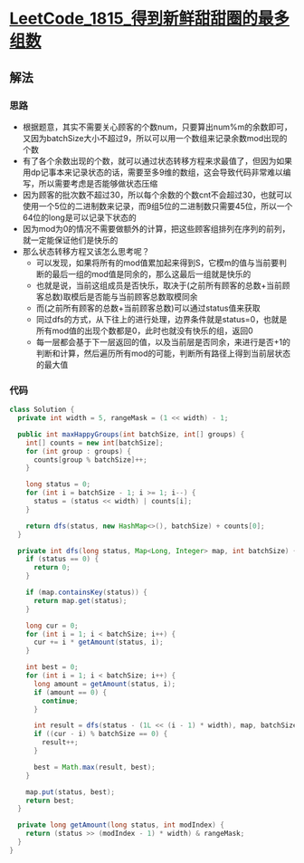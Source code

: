 # [LeetCode_1815_得到新鲜甜甜圈的最多组数](https://leetcode.cn/problems/maximum-number-of-groups-getting-fresh-donuts/)
## 解法
### 思路
- 根据题意，其实不需要关心顾客的个数num，只要算出num%m的余数即可，又因为batchSize大小不超过9，所以可以用一个数组来记录余数mod出现的个数
- 有了各个余数出现的个数，就可以通过状态转移方程来求最值了，但因为如果用dp记事本来记录状态的话，需要至多9维的数组，这会导致代码非常难以编写，所以需要考虑是否能够做状态压缩
- 因为顾客的批次数不超过30，所以每个余数的个数cnt不会超过30，也就可以使用一个5位的二进制数来记录，而9组5位的二进制数只需要45位，所以一个64位的long是可以记录下状态的
- 因为mod为0的情况不需要做额外的计算，把这些顾客组排列在序列的前列，就一定能保证他们是快乐的
- 那么状态转移方程又该怎么思考呢？
  - 可以发现，如果将所有的mod值累加起来得到S，它模m的值与当前要判断的最后一组的mod值是同余的，那么这最后一组就是快乐的
  - 也就是说，当前这组成员是否快乐，取决于(之前所有顾客的总数+当前顾客总数)取模后是否能与当前顾客总数取模同余
  - 而(之前所有顾客的总数+当前顾客总数)可以通过status值来获取
  - 同过dfs的方式，从下往上的进行处理，边界条件就是status=0，也就是所有mod值的出现个数都是0，此时也就没有快乐的组，返回0
  - 每一层都会基于下一层返回的值，以及当前层是否同余，来进行是否+1的判断和计算，然后遍历所有mod的可能，判断所有路径上得到当前层状态的最大值
### 代码
```java
class Solution {
  private int width = 5, rangeMask = (1 << width) - 1;

  public int maxHappyGroups(int batchSize, int[] groups) {
    int[] counts = new int[batchSize];
    for (int group : groups) {
      counts[group % batchSize]++;
    }

    long status = 0;
    for (int i = batchSize - 1; i >= 1; i--) {
      status = (status << width) | counts[i];
    }

    return dfs(status, new HashMap<>(), batchSize) + counts[0];
  }

  private int dfs(long status, Map<Long, Integer> map, int batchSize) {
    if (status == 0) {
      return 0;
    }

    if (map.containsKey(status)) {
      return map.get(status);
    }

    long cur = 0;
    for (int i = 1; i < batchSize; i++) {
      cur += i * getAmount(status, i);
    }

    int best = 0;
    for (int i = 1; i < batchSize; i++) {
      long amount = getAmount(status, i);
      if (amount == 0) {
        continue;
      }

      int result = dfs(status - (1L << (i - 1) * width), map, batchSize);
      if ((cur - i) % batchSize == 0) {
        result++;
      }

      best = Math.max(result, best);
    }

    map.put(status, best);
    return best;
  }

  private long getAmount(long status, int modIndex) {
    return (status >> (modIndex - 1) * width) & rangeMask;
  }
}
```